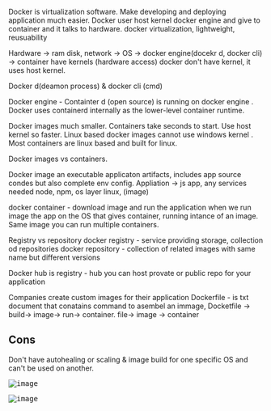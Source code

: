 Docker is virtualization software.  Make developing and deploying application much easier.
Docker user host kernel docker engine and give to container and it talks to hardware. 
docker
 virtualization, lightweight, reusuability

Hardware -> ram disk, network -> OS -> docker engine(docekr d, docker cli)  -> container have kernels (hardware access)
docker don't have kernel, it uses host kernel.

Docker d(deamon process) &  docker cli (cmd) 

Docker engine - Containter d (open source) is running on docker engine .  Docker uses containerd internally as the lower-level container runtime.

Docker images much smaller.  Containers take seconds to start.  Use host kernel so faster. 
Linux based docker images cannot use windows kernel . 
Most containers are linux based and built for linux. 

Docker images vs containers. 

Docker image  an executable applicaton artifacts, includes app source condes but also complete env config. 
Appliation -> js app, any services needed node, npm, os layer linux,   (image)

docker container - download image and run the application when we run image the app on the OS that gives container, running intance of an image. Same image you can run multiple containers. 


Registry vs repository 
  docker registry - service providing storage, collection od repositories 
  docker repository - collection  of related images with same name but different versions
 
Docker hub is registry - hub you can host provate or public repo for your application

Companies create custom images for their application
Dockerfile - is txt document that conatains command to asembel an immage,
Docketfile -> build-> image-> run-> container. 
file-> image -> container


Cons
-------
Don't have autohealing or scaling  & image build for one specific OS and can't be used on another. 


<kbd>![image](https://github.com/kneerose-cyber/devops/blob/main/docker/architecture.png)</kbd>

<kbd>![image](https://github.com/kneerose-cyber/devops/blob/main/docker/taxonomy-of-docker-terms-and-concepts.png)</kbd>

